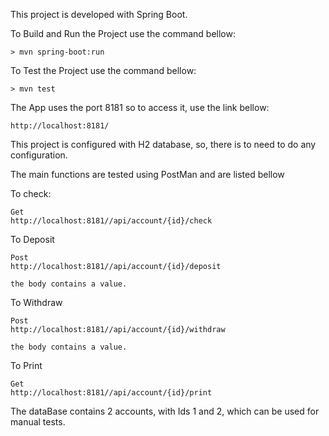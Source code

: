 This project is developed with Spring Boot.



To Build and Run the Project use the command bellow:
```
> mvn spring-boot:run
```

To Test the Project use the command bellow:
```
> mvn test
```

The App uses the port 8181 so to access it, use the link bellow:
```
http://localhost:8181/
```

This project is configured with H2 database, so, there is to need to do any configuration.


The main functions are tested using PostMan and are listed bellow 

To check:
```
Get
http://localhost:8181//api/account/{id}/check
```
To Deposit
```
Post
http://localhost:8181//api/account/{id}/deposit

the body contains a value.
```
To Withdraw
```
Post
http://localhost:8181//api/account/{id}/withdraw

the body contains a value.
```

To Print
```
Get
http://localhost:8181//api/account/{id}/print
```

The dataBase contains 2 accounts, with Ids 1 and 2, which can be used for manual tests.

